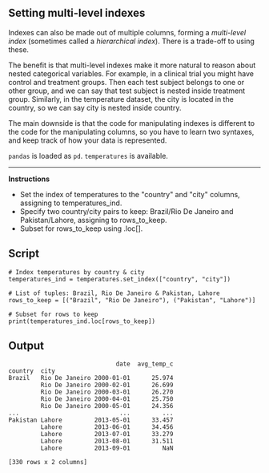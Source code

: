 ## Setting multi-level indexes

Indexes can also be made out of multiple columns, forming a *multi-level index* (sometimes called a *hierarchical index*). There is a trade-off to using these.

The benefit is that multi-level indexes make it more natural to reason about nested categorical variables. For example, in a clinical trial you might have control and treatment groups. Then each test subject belongs to one or other group, and we can say that test subject is nested inside treatment group. Similarly, in the temperature dataset, the city is located in the country, so we can say city is nested inside country.

The main downside is that the code for manipulating indexes is different to the code for the manipulating columns, so you have to learn two syntaxes, and keep track of how your data is represented.

`pandas` is loaded as `pd`. `temperatures` is available.

<hr>

**Instructions**

* Set the index of temperatures to the "country" and "city" columns, assigning to temperatures_ind.
* Specify two country/city pairs to keep: Brazil/Rio De Janeiro and Pakistan/Lahore, assigning to rows_to_keep.
* Subset for rows_to_keep using .loc[].

## Script
```
# Index temperatures by country & city
temperatures_ind = temperatures.set_index(["country", "city"])

# List of tuples: Brazil, Rio De Janeiro & Pakistan, Lahore
rows_to_keep = [("Brazil", "Rio De Janeiro"), ("Pakistan", "Lahore")]

# Subset for rows to keep
print(temperatures_ind.loc[rows_to_keep])
```

## Output
```
                              date  avg_temp_c
country  city
Brazil   Rio De Janeiro 2000-01-01      25.974
         Rio De Janeiro 2000-02-01      26.699
         Rio De Janeiro 2000-03-01      26.270
         Rio De Janeiro 2000-04-01      25.750
         Rio De Janeiro 2000-05-01      24.356
...                            ...         ...
Pakistan Lahore         2013-05-01      33.457
         Lahore         2013-06-01      34.456
         Lahore         2013-07-01      33.279
         Lahore         2013-08-01      31.511
         Lahore         2013-09-01         NaN

[330 rows x 2 columns]
```